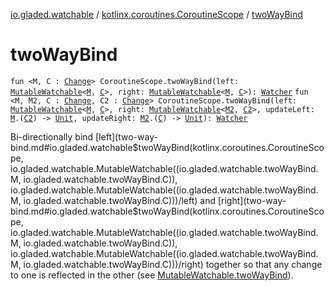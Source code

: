 [io.gladed.watchable](../index.md) / [kotlinx.coroutines.CoroutineScope](index.md) / [twoWayBind](./two-way-bind.md)

# twoWayBind

`fun <M, C : `[`Change`](../-change/index.md)`> CoroutineScope.twoWayBind(left: `[`MutableWatchable`](../-mutable-watchable/index.md)`<`[`M`](two-way-bind.md#M)`, `[`C`](two-way-bind.md#C)`>, right: `[`MutableWatchable`](../-mutable-watchable/index.md)`<`[`M`](two-way-bind.md#M)`, `[`C`](two-way-bind.md#C)`>): `[`Watcher`](../-watcher/index.md)
`fun <M, M2, C : `[`Change`](../-change/index.md)`, C2 : `[`Change`](../-change/index.md)`> CoroutineScope.twoWayBind(left: `[`MutableWatchable`](../-mutable-watchable/index.md)`<`[`M`](two-way-bind.md#M)`, `[`C`](two-way-bind.md#C)`>, right: `[`MutableWatchable`](../-mutable-watchable/index.md)`<`[`M2`](two-way-bind.md#M2)`, `[`C2`](two-way-bind.md#C2)`>, updateLeft: `[`M`](two-way-bind.md#M)`.(`[`C2`](two-way-bind.md#C2)`) -> `[`Unit`](https://kotlinlang.org/api/latest/jvm/stdlib/kotlin/-unit/index.html)`, updateRight: `[`M2`](two-way-bind.md#M2)`.(`[`C`](two-way-bind.md#C)`) -> `[`Unit`](https://kotlinlang.org/api/latest/jvm/stdlib/kotlin/-unit/index.html)`): `[`Watcher`](../-watcher/index.md)

Bi-directionally bind [left](two-way-bind.md#io.gladed.watchable$twoWayBind(kotlinx.coroutines.CoroutineScope, io.gladed.watchable.MutableWatchable((io.gladed.watchable.twoWayBind.M, io.gladed.watchable.twoWayBind.C)), io.gladed.watchable.MutableWatchable((io.gladed.watchable.twoWayBind.M, io.gladed.watchable.twoWayBind.C)))/left) and [right](two-way-bind.md#io.gladed.watchable$twoWayBind(kotlinx.coroutines.CoroutineScope, io.gladed.watchable.MutableWatchable((io.gladed.watchable.twoWayBind.M, io.gladed.watchable.twoWayBind.C)), io.gladed.watchable.MutableWatchable((io.gladed.watchable.twoWayBind.M, io.gladed.watchable.twoWayBind.C)))/right) together so that any change to one is reflected in the other
(see [MutableWatchable.twoWayBind](../-mutable-watchable/two-way-bind.md)).

